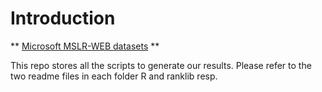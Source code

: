 # Introduction

** [Microsoft MSLR-WEB datasets](https://www.microsoft.com/en-us/research/project/mslr/) **

This repo stores all the scripts to generate our results.
Please refer to the two readme files in each folder R and ranklib resp.


